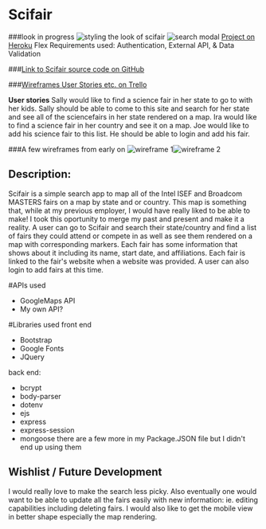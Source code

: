 Scifair
==============
###look in progress
![styling the look of scifair](https://trello-attachments.s3.amazonaws.com/56337d2ceb9bc26cf717cba6/1025x749/8964efca22947ee187c598715d982ad9/Screen_Shot_2015-10-30_at_7.44.20_AM.png)
![search modal](https://trello-attachments.s3.amazonaws.com/56337d2ceb9bc26cf717cba6/1165x585/36be2a6e64917cd3e7d68356da39e41a/Screen_Shot_2015-10-30_at_7.29.11_AM.png)
[Project on Heroku](https://scifairfinder.herokuapp.com/)
Flex Requirements used:
Authentication, External API, & Data Validation


###[Link to Scifair source code on GitHub](https://github.com/laulaucia/Scifair)

###[Wireframes User Stories etc. on Trello](https://trello.com/b/zMw0BkYl/science-fair-map)

**User stories**
Sally would like to find a science fair in her state to go to with her kids. Sally should be able to come to this site and search for her state and see all of the sciencefairs in her state rendered on a map.
Ira would like to find a science fair in her country and see it on a map.
Joe would like to add his science fair to this list. He should be able to login and add his fair.


###A few wireframes from early on
![wireframe 1](https://trello-attachments.s3.amazonaws.com/56337d2ceb9bc26cf717cba6/938x479/92c57d58dc5ee638d244b5cdcd64de6f/Screen_Shot_2015-10-22_at_12.02.55_PM.png)![wireframe 2](https://trello-attachments.s3.amazonaws.com/56337d2ceb9bc26cf717cba6/937x443/19c3c6b9be7f0ced0e6421c41459694b/Screen_Shot_2015-10-22_at_12.02.38_PM.png)


Description:
-------------
Scifair is a simple search app to map all of the Intel ISEF and Broadcom MASTERS fairs on a map by state and or country. This map is something that, while at my previous employer, I would have really liked to be able to make! I took this oportunity to merge my past and present and make it a reality. A user can go to Scifair and search their state/country and find  a list of fairs they could attend or compete in as well as see them rendered on a map with corresponding markers. Each fair has some information that shows about it including its name, start date, and affiliations. Each fair is linked to the fair's website when a website was provided. A user can also login to add fairs at this time. 

#APIs used
* GoogleMaps API
* My own API?

#Libraries used
front end
* Bootstrap
* Google Fonts
* JQuery

back end:
* bcrypt
* body-parser
* dotenv
* ejs
* express
* express-session
* mongoose
there are a few more in my Package.JSON file but I didn't end up using them


Wishlist / Future Development
------------------------
I would really love to make the search less picky. Also eventually one would want to be able to update all the fairs easily with new information: ie. editing capabilities including deleting fairs. I would also like to get the mobile view in better shape especially the map rendering. 
